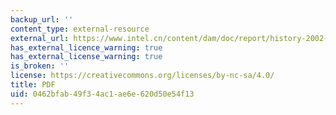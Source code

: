 ```yaml
---
backup_url: ''
content_type: external-resource
external_url: https://www.intel.cn/content/dam/doc/report/history-2002-annual-report.pdf
has_external_licence_warning: true
has_external_license_warning: true
is_broken: ''
license: https://creativecommons.org/licenses/by-nc-sa/4.0/
title: PDF
uid: 0462bfab-49f3-4ac1-ae6e-620d50e54f13
---
```

